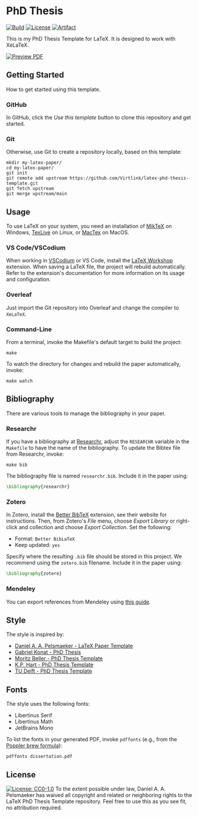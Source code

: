 # PhD Thesis
[![Build](https://github.com/Virtlink/latex-phd-thesis-template/actions/workflows/paper.yml/badge.svg)](https://github.com/Virtlink/latex-phd-thesis-template/actions)
[![License](https://img.shields.io/github/license/Virtlink/latex-phd-thesis-template)](https://github.com/Virtlink/latex-phd-thesis-template/blob/main/LICENSE)
[![Artifact](https://img.shields.io/badge/artifact-latest-brightgreen)](https://nightly.link/Virtlink/latex-phd-thesis-template/workflows/build/main/paper.zip)

This is my PhD Thesis Template for LaTeX.  It is designed to work with XeLaTeX.

[![Preview PDF](https://img.shields.io/badge/Preview-blue?style=for-the-badge&logo=libreofficewriter)
][pdf-preview]



## Getting Started
How to get started using this template.

### GitHub
In GitHub, click the _Use this template_ button to clone this repository and get started.

### Git
Otherwise, use Git to create a repository locally, based on this template:

```shell
mkdir my-latex-paper/
cd my-latex-paper/
git init
git remote add upstream https://github.com/Virtlink/latex-phd-thesis-template.git
git fetch upstream
git merge upstream/main
```


## Usage
To use LaTeX on your system, you need an installation of [MikTeX](https://miktex.org/) on Windows, [TexLive](https://www.tug.org/texlive/) on Linux, or [MacTex](https://www.tug.org/mactex/) on MacOS.


### VS Code/VSCodium
When working in [VSCodium](https://vscodium.com/) or VS Code, install the [LaTeX Workshop](https://github.com/James-Yu/LaTeX-Workshop/) extension. When saving a LaTeX file, the project will rebuild automatically. Refer to the extension's documentation for more information on its usage and configuration.

### Overleaf
Just import the Git repository into Overleaf and change the compiler to `XeLaTeX`.

### Command-Line
From a terminal, invoke the Makefile's default target to build the project:

```shell
make
```

To watch the directory for changes and rebuild the paper automatically, invoke:

```shell
make watch
```



## Bibliography
There are various tools to manage the bibliography in your paper.

### Researchr
If you have a bibliography at [Researchr](https://researchr.org/), adjust the `RESEARCHR` variable in the `Makefile` to have the name of the bibliography. To update the Bibtex file from Researchr, invoke:

```shell
make bib
```

The bibliography file is named `researchr.bib`. Include it in the paper using:

```latex
\bibliography{researchr}
```

### Zotero
In Zotero, install the [Better BibTeX](https://retorque.re/zotero-better-bibtex/) extension, see their website for instructions. Then, from Zotero's _File_ menu, choose _Export Library_ or right-click and collection and choose _Export Collection_. Set the following:

- Format: `Better BibLaTeX`
- Keep updated: `yes`

Specify where the resulting `.bib` file should be stored in this project. We recommend using the `zotero.bib` filename. Include it in the paper using:

```latex
\bibliography{zotero}
```


### Mendeley
You can export references from Mendeley using [this guide](https://www.mendeley.com/guides/mendeley-reference-manager/08.-exporting-references).



## Style
The style is inspired by:

- [Daniel A. A. Pelsmaeker - LaTeX Paper Template](https://github.com/Virtlink/latex-paper-template/)
- [Gabriel Konat - PhD Thesis](https://github.com/Gohla/dissertation)
- [Moritz Beller - PhD Thesis Template](https://github.com/Inventitech/phd-thesis-template)
- [K.P. Hart - PhD Thesis Template](https://www.overleaf.com/latex/templates/tud-dissertation/tcddkjggskqx)
- [TU Delft - PhD Thesis Template](https://web.archive.org/web/20211206142058/https://www.tudelft.nl/en/tu-delft-corporate-design/downloads/)


## Fonts
The style uses the following fonts:

- Libertinus Serif
- Libertinus Math
- JetBrains Mono

To list the fonts in your generated PDF, invoke `pdffonts` (e.g., from the [Poppler brew formula](https://formulae.brew.sh/formula/poppler)):

```shell
pdffonts dissertation.pdf
```


## License
[![License: CC0-1.0](https://licensebuttons.net/p/zero/1.0/88x31.png)](http://creativecommons.org/publicdomain/zero/1.0/)
To the extent possible under law, Daniel A. A. Pelsmaeker has waived all copyright and related or neighboring rights to the LaTeX PhD Thesis Template repository. Feel free to use this as you see fit, no attribution required.


[pdf-preview]: https://raw.githubusercontent.com/Virtlink/latex-phd-thesis-template/ced2f6b822a9a45251bd1ad65e6d78ce0363b13e/snapshots/20241025T155454-dissertation.pdf